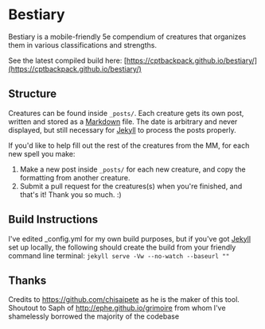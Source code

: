# Bestiary

Bestiary is a mobile-friendly 5e compendium of creatures that organizes them in various classifications and strengths.

See the latest compiled build here: [https://cptbackpack.github.io/bestiary/](https://cptbackpack.github.io/bestiary/)


## Structure
Creatures can be found inside `_posts/`. Each creature gets its own post, written and stored as a [Markdown](http://daringfireball.net/projects/markdown/basics) file. The date is arbitrary and never displayed, but still necessary for [Jekyll](http://jekyllrb.com) to process the posts properly.

If you'd like to help fill out the rest of the creatures from the MM, for each new spell you make:

1. Make a new post inside `_posts/` for each new creature, and copy the formatting from another creature.
2. Submit a pull request for the creatures(s) when you're finished, and that's it! Thank you so much. :)

## Build Instructions
I've edited _config.yml for my own build purposes, but if you've got [Jekyll](http://jekyllrb.com) set up locally, the following should create the build from your friendly command line terminal:
`jekyll serve -Vw --no-watch --baseurl ""`

## Thanks
Credits to https://github.com/chisaipete as he is the maker of this tool. 
Shoutout to Saph of http://ephe.github.io/grimoire from whom I've shamelessly borrowed the majority of the codebase
